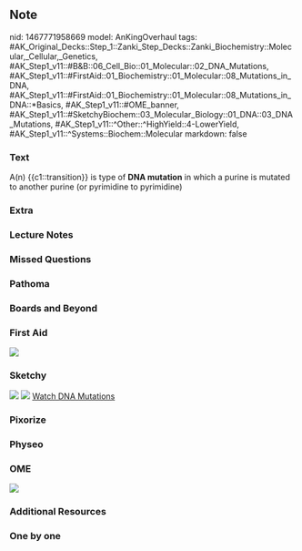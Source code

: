 ## Note
nid: 1467771958669
model: AnKingOverhaul
tags: #AK_Original_Decks::Step_1::Zanki_Step_Decks::Zanki_Biochemistry::Molecular,_Cellular,_Genetics, #AK_Step1_v11::#B&B::06_Cell_Bio::01_Molecular::02_DNA_Mutations, #AK_Step1_v11::#FirstAid::01_Biochemistry::01_Molecular::08_Mutations_in_DNA, #AK_Step1_v11::#FirstAid::01_Biochemistry::01_Molecular::08_Mutations_in_DNA::*Basics, #AK_Step1_v11::#OME_banner, #AK_Step1_v11::#SketchyBiochem::03_Molecular_Biology::01_DNA::03_DNA_Mutations, #AK_Step1_v11::^Other::^HighYield::4-LowerYield, #AK_Step1_v11::^Systems::Biochem::Molecular
markdown: false

### Text
<div>
  A(n) {{c1::transition}} is type of <b>DNA mutation</b> in which a
  purine is mutated to another purine (or pyrimidine to pyrimidine)
</div>

### Extra


### Lecture Notes


### Missed Questions


### Pathoma


### Boards and Beyond


### First Aid
<img src="tmp_tJCbR.png">

### Sketchy
<img src="DNA%20Mutations.png"> <img src=
"Screen%20Shot%202022-01-30%20at%209.49.33%20AM.png"> <a href=
"https://dashboard.sketchy.com/study/medical/courses/medical-biochemistry/units/medical-biochemistry-molecular-biology/videos/medical-biochemistry-molecular-biology-dna-dna-mutations?utm_source=anki&utm_medium=partnership&utm_campaign=february_update&utm_content=medical">
Watch DNA Mutations</a>

### Pixorize


### Physeo


### OME
<div class="ome-widget">
  <a href="https://onlinemeded.org?ref=anki"><img src=
  "_OME_AnkiFlashcards_General_7.png"></a>
</div>

### Additional Resources


### One by one

